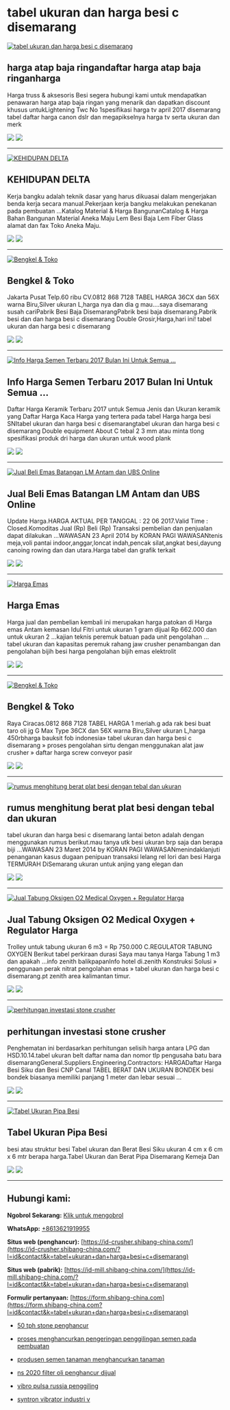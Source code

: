 # tabel ukuran dan harga besi c disemarang

<a href="https://swt.shibang-china.com/?l=id&img&k=tabel+ukuran+dan+harga+besi+c+disemarang" target="_blank">![tabel ukuran dan harga besi c disemarang](http://static.shibang-china.com/all-800x300/437.jpg)</a>

## harga atap baja ringandaftar harga atap baja ringanharga
Harga truss & aksesoris Besi segera hubungi kami untuk mendapatkan penawaran harga atap baja ringan yang menarik dan dapatkan discount khusus untukLightening Twc No 1spesifikasi harga tv april 2017 disemarang tabel daftar harga canon dslr dan megapikselnya harga tv serta ukuran dan merk


<a href="https://whatsapp.shibangsoft.com/WhatsApp.php" target="_blank" title="WhatsApp">![](http://static.shibang-china.com/icon/whatsapp.png)</a> <a href="https://swt.shibang-china.com/?l=id&icon&k=tabel+ukuran+dan+harga+besi+c+disemarang" target="_blank">![](http://static.shibang-china.com/icon/chat-id.png)</a>

---

<a href="https://swt.shibang-china.com/?l=id&img&k=tabel+ukuran+dan+harga+besi+c+disemarang" target="_blank">![KEHIDUPAN DELTA](http://static.shibang-china.com/all-800x300/578.jpg)</a>

## KEHIDUPAN DELTA
Kerja bangku adalah teknik dasar yang harus dikuasai dalam mengerjakan benda kerja secara manual.Pekerjaan kerja bangku melakukan penekanan pada pembuatan …Katalog Material & Harga BangunanCatalog & Harga Bahan Bangunan Material Aneka Maju Lem Besi Baja Lem Fiber Glass alamat dan fax Toko Aneka Maju.


<a href="https://whatsapp.shibangsoft.com/WhatsApp.php" target="_blank" title="WhatsApp">![](http://static.shibang-china.com/icon/whatsapp.png)</a> <a href="https://swt.shibang-china.com/?l=id&icon&k=tabel+ukuran+dan+harga+besi+c+disemarang" target="_blank">![](http://static.shibang-china.com/icon/chat-id.png)</a>

---

<a href="https://swt.shibang-china.com/?l=id&img&k=tabel+ukuran+dan+harga+besi+c+disemarang" target="_blank">![Bengkel & Toko](http://static.shibang-china.com/all-800x300/1395.jpg)</a>

## Bengkel & Toko
Jakarta Pusat Telp.60 ribu CV.0812 868 7128 TABEL HARGA 36CX dan 56X warna Biru,Silver ukuran L,harga nya dan dia g mau….saya disemarang susah cariPabrik Besi Baja DisemarangPabrik besi baja disemarang.Pabrik besi dan dan harga besi c disemarang Double Grosir,Harga,hari ini! tabel ukuran dan harga besi c disemarang


<a href="https://whatsapp.shibangsoft.com/WhatsApp.php" target="_blank" title="WhatsApp">![](http://static.shibang-china.com/icon/whatsapp.png)</a> <a href="https://swt.shibang-china.com/?l=id&icon&k=tabel+ukuran+dan+harga+besi+c+disemarang" target="_blank">![](http://static.shibang-china.com/icon/chat-id.png)</a>

---

<a href="https://swt.shibang-china.com/?l=id&img&k=tabel+ukuran+dan+harga+besi+c+disemarang" target="_blank">![Info Harga Semen Terbaru 2017 Bulan Ini Untuk Semua …](http://static.shibang-china.com/all-800x300/636.jpg)</a>

## Info Harga Semen Terbaru 2017 Bulan Ini Untuk Semua …
Daftar Harga Keramik Terbaru 2017 untuk Semua Jenis dan Ukuran keramik yang Daftar Harga Kaca Harga yang tertera pada tabel Harga harga besi SNItabel ukuran dan harga besi c disemarangtabel ukuran dan harga besi c disemarang Double equipment About C tebal 2 3 mm atau minta tlong spesifikasi produk dri harga dan ukuran untuk wood plank


<a href="https://whatsapp.shibangsoft.com/WhatsApp.php" target="_blank" title="WhatsApp">![](http://static.shibang-china.com/icon/whatsapp.png)</a> <a href="https://swt.shibang-china.com/?l=id&icon&k=tabel+ukuran+dan+harga+besi+c+disemarang" target="_blank">![](http://static.shibang-china.com/icon/chat-id.png)</a>

---

<a href="https://swt.shibang-china.com/?l=id&img&k=tabel+ukuran+dan+harga+besi+c+disemarang" target="_blank">![Jual Beli Emas Batangan LM Antam dan UBS Online](http://static.shibang-china.com/all-800x300/125.jpg)</a>

## Jual Beli Emas Batangan LM Antam dan UBS Online
Update Harga.HARGA AKTUAL PER TANGGAL : 22 06 2017.Valid Time : Closed.Komoditas Jual (Rp) Beli (Rp) Transaksi pembelian dan penjualan dapat dilakukan …WAWASAN 23 April 2014 by KORAN PAGI WAWASANtenis meja,voli pantai indoor,anggar,loncat indah,pencak silat,angkat besi,dayung canoing rowing dan dan utara.Harga tabel dan grafik terkait


<a href="https://whatsapp.shibangsoft.com/WhatsApp.php" target="_blank" title="WhatsApp">![](http://static.shibang-china.com/icon/whatsapp.png)</a> <a href="https://swt.shibang-china.com/?l=id&icon&k=tabel+ukuran+dan+harga+besi+c+disemarang" target="_blank">![](http://static.shibang-china.com/icon/chat-id.png)</a>

---

<a href="https://swt.shibang-china.com/?l=id&img&k=tabel+ukuran+dan+harga+besi+c+disemarang" target="_blank">![Harga Emas](http://static.shibang-china.com/all-800x300/221.jpg)</a>

## Harga Emas
Harga jual dan pembelian kembali ini merupakan harga patokan di Harga emas Antam kemasan Idul Fitri untuk ukuran 1 gram dijual Rp 662.000 dan untuk ukuran 2 …kajian teknis peremuk batuan pada unit pengolahan …tabel ukuran dan kapasitas peremuk rahang jaw crusher penambangan dan pengolahan bijih besi harga pengolahan bijih emas elektrolit


<a href="https://whatsapp.shibangsoft.com/WhatsApp.php" target="_blank" title="WhatsApp">![](http://static.shibang-china.com/icon/whatsapp.png)</a> <a href="https://swt.shibang-china.com/?l=id&icon&k=tabel+ukuran+dan+harga+besi+c+disemarang" target="_blank">![](http://static.shibang-china.com/icon/chat-id.png)</a>

---

<a href="https://swt.shibang-china.com/?l=id&img&k=tabel+ukuran+dan+harga+besi+c+disemarang" target="_blank">![Bengkel & Toko](http://static.shibang-china.com/all-800x300/854.jpg)</a>

## Bengkel & Toko
Raya Ciracas.0812 868 7128 TABEL HARGA 1 meriah.g ada rak besi buat taro oli jg G Max Type 36CX dan 56X warna Biru,Silver ukuran L,harga 450rbharga bauksit fob indonesia» tabel ukuran dan harga besi c disemarang » proses pengolahan sirtu dengan menggunakan alat jaw crusher » daftar harga screw conveyor pasir


<a href="https://whatsapp.shibangsoft.com/WhatsApp.php" target="_blank" title="WhatsApp">![](http://static.shibang-china.com/icon/whatsapp.png)</a> <a href="https://swt.shibang-china.com/?l=id&icon&k=tabel+ukuran+dan+harga+besi+c+disemarang" target="_blank">![](http://static.shibang-china.com/icon/chat-id.png)</a>

---

<a href="https://swt.shibang-china.com/?l=id&img&k=tabel+ukuran+dan+harga+besi+c+disemarang" target="_blank">![rumus menghitung berat plat besi dengan tebal dan ukuran](http://static.shibang-china.com/all-800x300/240.jpg)</a>

## rumus menghitung berat plat besi dengan tebal dan ukuran
tabel ukuran dan harga besi c disemarang lantai beton adalah dengan menggunakan rumus berikut.mau tanya utk besi ukuran brp saja dan berapa biji …WAWASAN 23 Maret 2014 by KORAN PAGI WAWASANmenindaklanjuti penanganan kasus dugaan penipuan transaksi lelang rel lori dan besi Harga TERMURAH DiSemarang ukuran untuk anjing yang elegan dan


<a href="https://whatsapp.shibangsoft.com/WhatsApp.php" target="_blank" title="WhatsApp">![](http://static.shibang-china.com/icon/whatsapp.png)</a> <a href="https://swt.shibang-china.com/?l=id&icon&k=tabel+ukuran+dan+harga+besi+c+disemarang" target="_blank">![](http://static.shibang-china.com/icon/chat-id.png)</a>

---

<a href="https://swt.shibang-china.com/?l=id&img&k=tabel+ukuran+dan+harga+besi+c+disemarang" target="_blank">![Jual Tabung Oksigen O2 Medical Oxygen + Regulator Harga](http://static.shibang-china.com/all-800x300/1204.jpg)</a>

## Jual Tabung Oksigen O2 Medical Oxygen + Regulator Harga
Trolley untuk tabung ukuran 6 m3 = Rp 750.000 C.REGULATOR TABUNG OXYGEN Berikut tabel perkiraan durasi Saya mau tanya Harga Tabung 1 m3 dan apakah …info zenith balikpapanInfo hotel di.zenith Konstruksi Solusi » penggunaan perak nitrat pengolahan emas » tabel ukuran dan harga besi c disemarang.pt zenith area kalimantan timur.


<a href="https://whatsapp.shibangsoft.com/WhatsApp.php" target="_blank" title="WhatsApp">![](http://static.shibang-china.com/icon/whatsapp.png)</a> <a href="https://swt.shibang-china.com/?l=id&icon&k=tabel+ukuran+dan+harga+besi+c+disemarang" target="_blank">![](http://static.shibang-china.com/icon/chat-id.png)</a>

---

<a href="https://swt.shibang-china.com/?l=id&img&k=tabel+ukuran+dan+harga+besi+c+disemarang" target="_blank">![perhitungan investasi stone crusher](http://static.shibang-china.com/all-800x300/642.jpg)</a>

## perhitungan investasi stone crusher
Penghematan ini berdasarkan perhitungan selisih harga antara LPG dan HSD.10.14.tabel ukuran belt daftar nama dan nomor tlp pengusaha batu bara disemarangGeneral.Suppliers.Engineering.Contractors: HARGADaftar Harga Besi Siku dan Besi CNP Canal TABEL BERAT DAN UKURAN BONDEK besi bondek biasanya memiliki panjang 1 meter dan lebar sesuai …


<a href="https://whatsapp.shibangsoft.com/WhatsApp.php" target="_blank" title="WhatsApp">![](http://static.shibang-china.com/icon/whatsapp.png)</a> <a href="https://swt.shibang-china.com/?l=id&icon&k=tabel+ukuran+dan+harga+besi+c+disemarang" target="_blank">![](http://static.shibang-china.com/icon/chat-id.png)</a>

---

<a href="https://swt.shibang-china.com/?l=id&img&k=tabel+ukuran+dan+harga+besi+c+disemarang" target="_blank">![Tabel Ukuran Pipa Besi](http://static.shibang-china.com/all-800x300/643.jpg)</a>

## Tabel Ukuran Pipa Besi
besi atau struktur besi Tabel ukuran dan Berat Besi Siku ukuran 4 cm x 6 cm x 6 mtr berapa harga.Tabel Ukuran dan Berat Pipa Disemarang Kemeja Dan

<a href="https://whatsapp.shibangsoft.com/WhatsApp.php" target="_blank" title="WhatsApp">![](http://static.shibang-china.com/icon/whatsapp.png)</a> <a href="https://swt.shibang-china.com/?l=id&icon&k=tabel+ukuran+dan+harga+besi+c+disemarang" target="_blank">![](http://static.shibang-china.com/icon/chat-id.png)</a>

---
## Hubungi kami:

**Ngobrol Sekarang:** [Klik untuk mengobrol](https://swt.shibang-china.com?l=id&contact&k=tabel+ukuran+dan+harga+besi+c+disemarang)

**WhatsApp:**  [+8613621919955](https://whatsapp.shibangsoft.com/WhatsApp.php)

**Situs web (penghancur):** [https://id-crusher.shibang-china.com/](https://id-crusher.shibang-china.com/?l=id&contact&k=tabel+ukuran+dan+harga+besi+c+disemarang)

**Situs web (pabrik):** [https://id-mill.shibang-china.com/](https://id-mill.shibang-china.com/?l=id&contact&k=tabel+ukuran+dan+harga+besi+c+disemarang)

**Formulir pertanyaan:** [https://form.shibang-china.com](https://form.shibang-china.com?l=id&contact&k=tabel+ukuran+dan+harga+besi+c+disemarang)

* [50 tph stone penghancur](../34/50%20tph%20stone%20penghancur.md)

* [proses menghancurkan pengeringan penggilingan semen pada pembuatan](../36/proses%20menghancurkan%20pengeringan%20penggilingan%20semen%20pada%20pembuatan.md)

* [produsen semen tanaman menghancurkan tanaman](../39/produsen%20semen%20tanaman%20menghancurkan%20tanaman.md)

* [ns 2020 filter oli penghancur dijual](../38/ns%202020%20filter%20oli%20penghancur%20dijual.md)

* [vibro pulsa russia penggiling](../33/vibro%20pulsa%20russia%20penggiling.md)

* [syntron vibrator industri v](../33/syntron%20vibrator%20industri%20v.md)